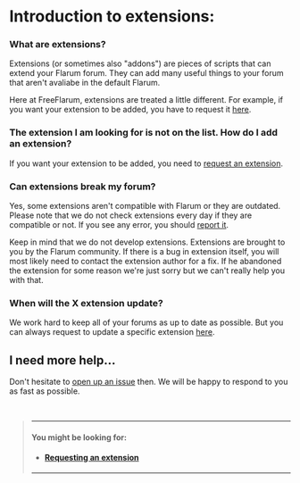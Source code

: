 # Introduction to extensions:

### What are extensions?
Extensions (or sometimes also "addons") are pieces of scripts that can extend your Flarum forum.
They can add many useful things to your forum that aren't avaliabe in the default Flarum.

Here at FreeFlarum, extensions are treated a little different. For example, if you want your extension
to be added, you have to request it [here](https://www.github.com/gwillem/freeflarum.com/issues). 

### The extension I am looking for is not on the list. How do I add an extension? 
If you want your extension to be added, you need to [request an extension](https://www.freeflarum.com/docs).

### Can extensions break my forum?
Yes, some extensions aren't compatible with Flarum or they are outdated. Please note that we do not check extensions every day if they are compatible or not.
If you see any error, you should [report it](https://www.github.com/gwillem/freeflarum.com/issues).

Keep in mind that we do not develop extensions. Extensions are brought to you by the Flarum community.
If there is a bug in extension itself, you will most likely need to contact the extension author for a fix.
If he abandoned the extension for some reason we're just sorry but we can't really help you with that.

### When will the X extension update?
We work hard to keep all of your forums as up to date as possible. But you can always request to update a specific extension [here](https://www.github.com/gwillem/freeflarum.com/issues).

## I need more help...
Don't hesitate to [open up an issue](https://www.github.com/gwillem/freeflarum.com/issues/new) then. We will be happy to respond to you as fast as possible.

<br/> 

> ---
> #### __You might be looking for:__
> - #### [Requesting an extension](https://www.freeflarum.com/docs/faq/#can-you-add-extension-x)
> ---
